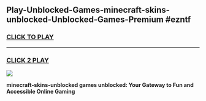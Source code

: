 
## Play-Unblocked-Games-minecraft-skins-unblocked-Unblocked-Games-Premium #ezntf
<h3>
<a href="https://premium.freeplayer.one?title=minecraft-skins-unblocked&ref=12M">CLICK TO PLAY</a></h3>
<hr>

<h3>
<a href="https://premium.freeplayer.one?title=minecraft-skins-unblocked&ref=12M">CLICK 2 PLAY</a>
  
</h3>

<a href="https://premium.freeplayer.one?title=minecraft-skins-unblocked&ref=12M"><img src="https://clearcache.store/games.png"></a>


**minecraft-skins-unblocked games unblocked: Your Gateway to Fun and Accessible Online Gaming**
